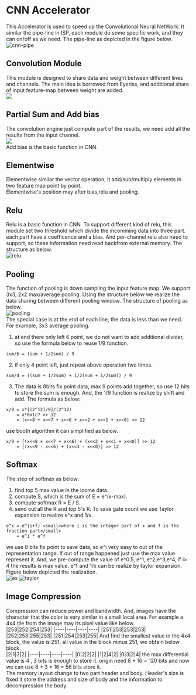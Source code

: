# CNN Accelerator
This Accelerator is used to speed up the Convolutional Neural NetWork. 
It similar the pipe-line in ISP, each module do some specific work, 
and they can on/off as we need. The pipe-line as depicted in the figure below.<br>
![cnn-pipe](https://github.com/CaseyZhu/work_summary/blob/main/heyintelligence/image/cnna.jpg)
## Convolution Module
This module is designed to share data and weight between different lines and channels.
The main idea is borrowed from Eyeriss, 
and additional share of input feature-map between weight are added.<br> 
![](https://pic2.zhimg.com/v2-ce96d190df3f644fa645610be0b96e49_r.jpg)
## Partial Sum and Add bias
The convolution engine just compute part of the results, 
we need add all the results from the input channel.<br> 
![](https://pic3.zhimg.com/80/v2-16b8d1c25cd06bee7b0b32cf89b16bfa_720w.jpg)<br>
Add bias is the basic function in CNN.

## Elementwise 
Elementwise similar the vector operation, it add/sub/multiply elements in two feature map point by point.<br>
Elementwise's position may after bias,relu and pooling.

## Relu
Relu is a basic function in CNN. To support different kind of relu, 
this module set two threshold which divide the incomming data into three part.
each part have a coefficence and a bias. 
And per-channel relu also need to support, so these information need read backfrom external memory.
The structure as below.<br>
![relu](https://github.com/CaseyZhu/work_summary/blob/main/heyintelligence/image/relu.jpg)

## Pooling
The function of pooling is down sampling the input feature map. 
We support 3x3, 2x2 max/average pooling. 
Using the structure below we realize the data sharing between different pooling window.
The structure of pooling as below.<br> 
![pooling](https://github.com/CaseyZhu/work_summary/blob/main/heyintelligence/image/pooling.jpg)<br>
The special case is at the end of each line, the data is less than we need.
For example, 3x3 average pooling. 
1) at end there only left 6 point, we do not want to add additional divider, so use the formula below to reuse 1/9 function.<br>
```
sum/6 = (sum + 1/2sum) / 9
```
2) if only 4 point left, just repeat above operation two times.<br>
```
sum/4 = ((sum + 1/2sum) + 1/2(sum + 1/2sum)) / 9
```
3) The data is 8bits fix point data, max 9 points add together, 
so use 12 bits to store the sum is enough. And, the 1/9 function is realize by shift and add.
The formula as below:<br>
```
x/9 = x*[(2^12)/9]/(2^12) 
    = x*0x1c7 >> 12 
    = (x<<8 + x<<7 + x<<6 + x<<2 + x<<1 + x<<0) >> 12
```
use booth algorithm it can simplified as below.<br>
```
x/9 = [(x<<8 + x<<7 + x<<6) + (x<<2 + x<<1 + x<<0)] >> 12
    = [(x<<9 - x<<6) + (x<<3 - x<<0)] >> 12
```
## Softmax
The step of softmax as below:<br>
1) find top 5 max value in the icome data.
2) compute S, which is the sum of E = e^(x-max).
3) compute softmax R = E / S.
4) send out all the R and top 5's R.
To save gate count we use Taylor expansion to realize e^x and 1/x.<br>
```
e^x = e^(i+f) <small>where i is the integer part of x and f is the fraction part</small>
    = e^i * e^f
```
we use 8 bits fix point to save data, so e^i very easy to out of the representation range.
If out of range happened just use the max value represent it. 
And, we pre-compute the value of e^0.5, e^1, e^2,e^3,e^4, if i> 4 the results is max value.
e^f and 1/x can be realize by taylor expansion. Figure below depicted the realization.<br>
![ex](https://github.com/CaseyZhu/work_summary/blob/main/heyintelligence/image/ex.jpg)
![taylor](https://github.com/CaseyZhu/work_summary/blob/main/heyintelligence/image/taylor.jpg)

## Image Compression
Compression can reduce power and bandwidth. 
And, images have the character that the color is very similar in a small local area.
For example a 4x4 tile from the image may its pixel value like below.<br>
|253|252|254|253|
|----|----|----|----|
|251|253|253|253|
|252|253|255|253|
|251|254|253|255|
And find the smallest value in the 4x4 block, the  value is 251, all value in the  block minus 251, we obtain below block.<br>
|2|1|3|2|
|----|----|----|----|
|0|2|2|2|
|1|2|4|2|
|0|3|2|4|
the max differential value is 4 , 3 bits is enough to store it. origin need 8 * 16 = 120 bits and now we can use 8 + 3 * 16 = 56  bits store it.  <br>
The memory layout change to two part header and body. Header's size is fixed it store the address and size of body and the information to decompression the body.



